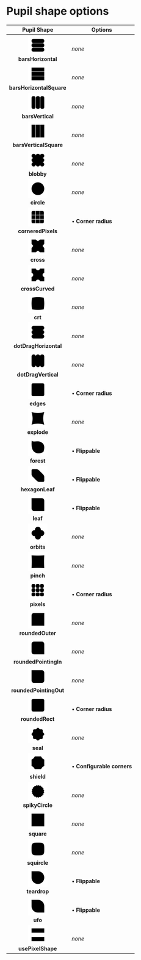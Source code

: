 # Pupil shape options

|  Pupil Shape  |  Options  |
|:-------------:|-----------|
| <a href="./images/barsHorizontal.png"><img src="./images/barsHorizontal.png" width="50" /></a><br/>__barsHorizontal__ | _none_ |
| <a href="./images/barsHorizontalSquare.png"><img src="./images/barsHorizontalSquare.png" width="50" /></a><br/>__barsHorizontalSquare__ | _none_ |
| <a href="./images/barsVertical.png"><img src="./images/barsVertical.png" width="50" /></a><br/>__barsVertical__ | _none_ |
| <a href="./images/barsVerticalSquare.png"><img src="./images/barsVerticalSquare.png" width="50" /></a><br/>__barsVerticalSquare__ | _none_ |
| <a href="./images/blobby.png"><img src="./images/blobby.png" width="50" /></a><br/>__blobby__ | _none_ |
| <a href="./images/circle.png"><img src="./images/circle.png" width="50" /></a><br/>__circle__ | _none_ |
| <a href="./images/corneredPixels.png"><img src="./images/corneredPixels.png" width="50" /></a><br/>__corneredPixels__ | • __Corner radius__<br/> |
| <a href="./images/cross.png"><img src="./images/cross.png" width="50" /></a><br/>__cross__ | _none_ |
| <a href="./images/crossCurved.png"><img src="./images/crossCurved.png" width="50" /></a><br/>__crossCurved__ | _none_ |
| <a href="./images/crt.png"><img src="./images/crt.png" width="50" /></a><br/>__crt__ | _none_ |
| <a href="./images/dotDragHorizontal.png"><img src="./images/dotDragHorizontal.png" width="50" /></a><br/>__dotDragHorizontal__ | _none_ |
| <a href="./images/dotDragVertical.png"><img src="./images/dotDragVertical.png" width="50" /></a><br/>__dotDragVertical__ | _none_ |
| <a href="./images/edges.png"><img src="./images/edges.png" width="50" /></a><br/>__edges__ | • __Corner radius__<br/> |
| <a href="./images/explode.png"><img src="./images/explode.png" width="50" /></a><br/>__explode__ | _none_ |
| <a href="./images/forest.png"><img src="./images/forest.png" width="50" /></a><br/>__forest__ | • __Flippable__<br/> |
| <a href="./images/hexagonLeaf.png"><img src="./images/hexagonLeaf.png" width="50" /></a><br/>__hexagonLeaf__ | • __Flippable__<br/> |
| <a href="./images/leaf.png"><img src="./images/leaf.png" width="50" /></a><br/>__leaf__ | • __Flippable__<br/> |
| <a href="./images/orbits.png"><img src="./images/orbits.png" width="50" /></a><br/>__orbits__ | _none_ |
| <a href="./images/pinch.png"><img src="./images/pinch.png" width="50" /></a><br/>__pinch__ | _none_ |
| <a href="./images/pixels.png"><img src="./images/pixels.png" width="50" /></a><br/>__pixels__ | • __Corner radius__<br/> |
| <a href="./images/roundedOuter.png"><img src="./images/roundedOuter.png" width="50" /></a><br/>__roundedOuter__ | _none_ |
| <a href="./images/roundedPointingIn.png"><img src="./images/roundedPointingIn.png" width="50" /></a><br/>__roundedPointingIn__ | _none_ |
| <a href="./images/roundedPointingOut.png"><img src="./images/roundedPointingOut.png" width="50" /></a><br/>__roundedPointingOut__ | _none_ |
| <a href="./images/roundedRect.png"><img src="./images/roundedRect.png" width="50" /></a><br/>__roundedRect__ | • __Corner radius__<br/> |
| <a href="./images/seal.png"><img src="./images/seal.png" width="50" /></a><br/>__seal__ | _none_ |
| <a href="./images/shield.png"><img src="./images/shield.png" width="50" /></a><br/>__shield__ | • __Configurable corners__<br/> |
| <a href="./images/spikyCircle.png"><img src="./images/spikyCircle.png" width="50" /></a><br/>__spikyCircle__ | _none_ |
| <a href="./images/square.png"><img src="./images/square.png" width="50" /></a><br/>__square__ | _none_ |
| <a href="./images/squircle.png"><img src="./images/squircle.png" width="50" /></a><br/>__squircle__ | _none_ |
| <a href="./images/teardrop.png"><img src="./images/teardrop.png" width="50" /></a><br/>__teardrop__ | • __Flippable__<br/> |
| <a href="./images/ufo.png"><img src="./images/ufo.png" width="50" /></a><br/>__ufo__ | • __Flippable__<br/> |
| <a href="./images/usePixelShape.png"><img src="./images/usePixelShape.png" width="50" /></a><br/>__usePixelShape__ | _none_ |
